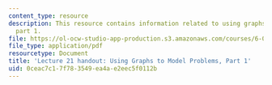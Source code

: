 ```yaml
---
content_type: resource
description: This resource contains information related to using graphs to model problems,
  part 1.
file: https://ol-ocw-studio-app-production.s3.amazonaws.com/courses/6-00sc-introduction-to-computer-science-and-programming-spring-2011/0ceac7c17f783549ea4ae2eec5f0112b_MIT6_00SCS11_lec21.pdf
file_type: application/pdf
resourcetype: Document
title: 'Lecture 21 handout: Using Graphs to Model Problems, Part 1'
uid: 0ceac7c1-7f78-3549-ea4a-e2eec5f0112b
---
```

